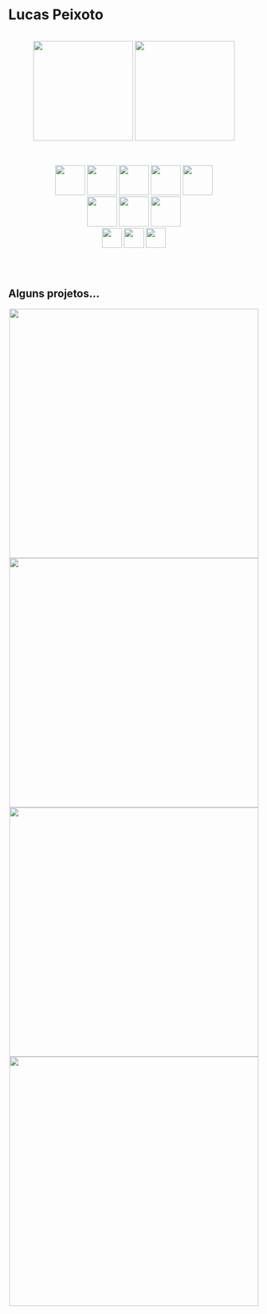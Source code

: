 
<h1>Lucas Peixoto</h1><br/>

<div align="center">
  <img height="200em" src="https://github-readme-stats.vercel.app/api?username=LucasPeixotg&&count_private=true&hide_rank=true&theme=dark&show_icons=true"/>
  <img height="200em" height="100%" src="https://github-readme-stats.vercel.app/api/top-langs/?username=LucasPeixotg&theme=dark"/>
</div>

<br/>

##

<div align="center">
  <img height="60" src="https://cdn.jsdelivr.net/gh/devicons/devicon/icons/python/python-original.svg" />
  <img height="60" src="https://cdn.jsdelivr.net/gh/devicons/devicon/icons/nodejs/nodejs-original.svg" />
  <img height="60" src="https://cdn.jsdelivr.net/gh/devicons/devicon/icons/express/express-original.svg" /> 
  <img height="60" src="https://cdn.jsdelivr.net/gh/devicons/devicon/icons/django/django-plain.svg" />
  <img height="60" src="https://cdn.jsdelivr.net/gh/devicons/devicon/icons/docker/docker-plain.svg" />        
</div>
<div align="center">
  <img height="60" src="https://cdn.jsdelivr.net/gh/devicons/devicon/icons/mongodb/mongodb-plain-wordmark.svg" />
  <img height="60" src="https://cdn.jsdelivr.net/gh/devicons/devicon/icons/neo4j/neo4j-original.svg" />
  <img height="60" src="https://cdn.jsdelivr.net/gh/devicons/devicon/icons/mysql/mysql-original-wordmark.svg" />        
</div>
<div align="center">
  <img height="40" src="https://cdn.jsdelivr.net/gh/devicons/devicon/icons/javascript/javascript-original.svg" />
  <img height="40" src="https://cdn.jsdelivr.net/gh/devicons/devicon/icons/html5/html5-original.svg" />
  <img height="40" src="https://cdn.jsdelivr.net/gh/devicons/devicon/icons/css3/css3-original.svg" />
</div>

##

<br/>

<h2>Alguns projetos...</h2>
<div align="center">  
  <a target="_blank" href="https://github.com/LucasPeixotg/asteroidsMultiplayer"><img width=500 src="https://github-readme-stats.vercel.app/api/pin/?username=LucasPeixotg&repo=asteroidsMultiplayer&theme=dark"/></a>
  <a target="_blank" href="https://github.com/LucasPeixotg/aStarPathfinding"><img width=500 src="https://github-readme-stats.vercel.app/api/pin/?username=LucasPeixotg&repo=aStarPathfinding&theme=dark"/></a>
  <a target="_blank" href="https://github.com/LucasPeixotg/social-media-app"><img width=500 src="https://github-readme-stats.vercel.app/api/pin/?username=LucasPeixotg&repo=social-media-app&theme=dark"/></a>
  <a target="_blank" href="https://github.com/LucasPeixotg/BookWise"><img width=500 src="https://github-readme-stats.vercel.app/api/pin/?username=LucasPeixotg&repo=BookWise&theme=dark"/></a>
  
</div>
  
